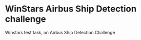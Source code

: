 # WinStars Airbus Ship Detection challenge 
Winstars  test task, on Airbus Ship Detection Challenge 
